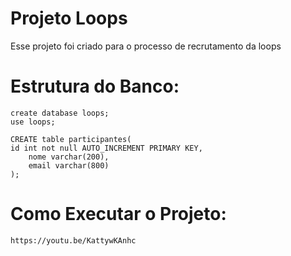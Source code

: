 # Projeto Loops
 Esse projeto foi criado para o processo de recrutamento da loops


 # Estrutura do Banco:

 	create database loops;
   	use loops;

	CREATE table participantes(
	id int not null AUTO_INCREMENT PRIMARY KEY,
    	nome varchar(200),
    	email varchar(800)
  	);
	
# Como Executar o Projeto:
	https://youtu.be/KattywKAnhc

